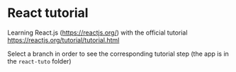 # React tutorial

Learning React.js (https://reactjs.org/) with the official tutorial https://reactjs.org/tutorial/tutorial.html

Select a branch in order to see the corresponding tutorial step (the app is in the `react-tuto` folder)
